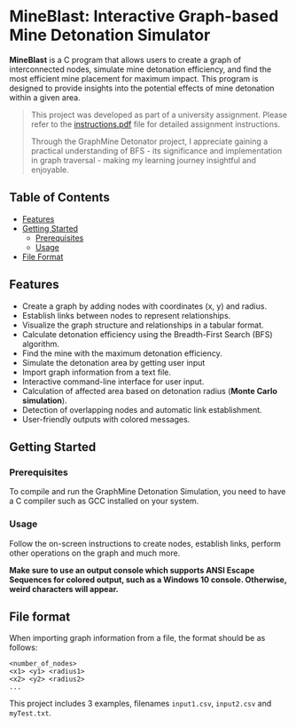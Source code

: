 # MineBlast: Interactive Graph-based Mine Detonation Simulator

**MineBlast** is a C program that allows users to create a graph of interconnected nodes, simulate mine detonation efficiency, and find the most efficient mine placement for maximum impact. This program is designed to provide insights into the potential effects of mine detonation within a given area.

> This project was developed as part of a university assignment. Please refer to the [instructions.pdf](instructions.pdf) file for detailed assignment instructions.
>
> Through the GraphMine Detonator project, I appreciate gaining a practical understanding of BFS - its significance and implementation in graph traversal - making my learning journey insightful and enjoyable.


## Table of Contents
- [Features](#features)
- [Getting Started](#getting-started)
  - [Prerequisites](#prerequisites)
  - [Usage](#usage)
- [File Format](#file-format)

## Features
- Create a graph by adding nodes with coordinates (x, y) and radius.
- Establish links between nodes to represent relationships.
- Visualize the graph structure and relationships in a tabular format.
- Calculate detonation efficiency using the Breadth-First Search (BFS) algorithm.
- Find the mine with the maximum detonation efficiency.
- Simulate the detonation area by getting user input
- Import graph information from a text file.
- Interactive command-line interface for user input.
- Calculation of affected area based on detonation radius (**Monte Carlo simulation**).
- Detection of overlapping nodes and automatic link establishment.
- User-friendly outputs with colored messages.

## Getting Started

### Prerequisites

To compile and run the GraphMine Detonation Simulation, you need to have a C compiler such as GCC installed on your system.

### Usage
Follow the on-screen instructions to create nodes, establish links, perform other operations on the graph and much more. 

**Make sure to use an output console which supports ANSI Escape Sequences for colored output, such as a Windows 10 console. Otherwise, weird characters will appear.**

## File format
When importing graph information from a file, the format should be as follows:
```
<number_of_nodes>
<x1> <y1> <radius1>
<x2> <y2> <radius2>
...
```
This project includes 3 examples, filenames `input1.csv`, `input2.csv` and `myTest.txt`.

